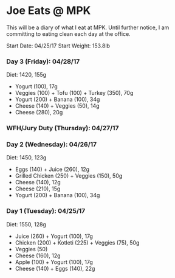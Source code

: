 # Joe Eats @ MPK
This will be a diary of what I eat at MPK. Until further notice, I am committing to eating clean each day at the office.

Start Date: 04/25/17
Start Weight: 153.8lb

### Day 3 (Friday): 04/28/17
Diet: 1420, 155g
* Yogurt (100), 17g
* Veggies (100) + Tofu (100) + Turkey (350), 70g
* Yogurt (200) + Banana (100), 34g
* Cheese (140) + Veggies (50), 14g
* Cheese (280), 20g

### WFH/Jury Duty (Thursday): 04/27/17

### Day 2 (Wednesday): 04/26/17
Diet: 1450, 123g
* Eggs (140) + Juice (260), 12g
* Grilled Chicken (250) + Veggies (150), 50g
* Cheese (140), 12g
* Cheese (210), 15g
* Yogurt (200) + Banana (100), 34g

### Day 1 (Tuesday): 04/25/17
Diet: 1550, 128g
* Juice (260) + Yogurt (100), 17g
* Chicken (200) + Kotleti (225) + Veggies (75), 50g
* Veggies (50)
* Cheese (160), 12g
* Apple (100) + Yogurt (100), 17g
* Cheese (140) + Eggs (140), 22g
